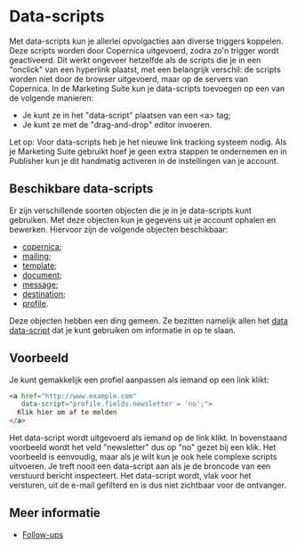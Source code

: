 # Data-scripts
Met data-scripts kun je allerlei opvolgacties aan diverse triggers
koppelen. Deze scripts worden door Copernica uitgevoerd, zodra
zo'n trigger wordt geactiveerd. Dit werkt ongeveer hetzelfde
als de scripts die je in een "onclick" van een hyperlink
plaatst, met een belangrijk verschil: de scripts worden niet
door de browser uitgevoerd, maar op de servers van Copernica.
In de Marketing Suite kun je data-scripts toevoegen op een van de volgende
manieren:

* Je kunt ze in het "data-script" plaatsen van een &lt;a&gt; tag;
* Je kunt ze met de "drag-and-drop" editor invoeren.

Let op: Voor data-scripts heb je het nieuwe link tracking systeem nodig.
Als je Marketing Suite gebruikt hoef je geen extra stappen te ondernemen en
in Publisher kun je dit handmatig activeren in de instellingen van je account.

## Beschikbare data-scripts
Er zijn verschillende soorten objecten die je in je
data-scripts kunt gebruiken. Met deze objecten kun
je gegevens uit je account ophalen en bewerken.
Hiervoor zijn de volgende objecten beschikbaar:

* [copernica](./data-object-copernica);
* [mailing](./data-object-mailing);
* [template](./data-object-template);
* [document](./data-object-document);
* [message](./data-object-message);
* [destination](./data-object-destination);
* [profile](./data-object-profile).

Deze objecten hebben een ding gemeen. Ze bezitten namelijk
allen het [data data-script](./data-object-data)
dat je kunt gebruiken om informatie in op te slaan.

## Voorbeeld
Je kunt gemakkelijk een profiel aanpassen als iemand op een
link klikt:

```html
<a href="http://www.example.com"
   data-script="profile.fields.newsletter = 'no';">
  Klik hier om af te melden
</a>
```

Het data-script wordt uitgevoerd als iemand op de link klikt.
In bovenstaand voorbeeld wordt het veld "newsletter" dus op "no"
gezet bij een klik. Het voorbeeld is eenvoudig, maar als je wilt
kun je ook hele complexe scripts uitvoeren. Je treft nooit een
data-script aan als je de broncode van een verstuurd bericht
inspecteert. Het data-script wordt, vlak voor het versturen, uit
de e-mail gefilterd en is dus niet zichtbaar voor de ontvanger.

## Meer informatie
* [Follow-ups](./followups)
